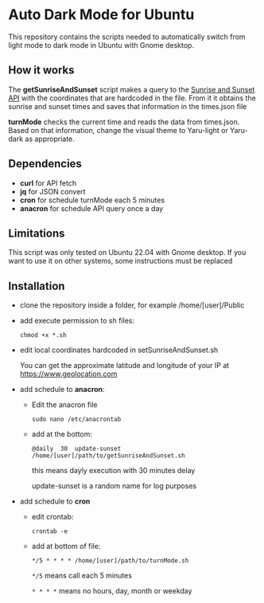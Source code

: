 # Auto Dark Mode for Ubuntu
This repository contains the scripts needed to automatically switch from light mode to dark mode in Ubuntu with Gnome desktop.

## How it works
The **getSunriseAndSunset** script makes a query to the [Sunrise and Sunset API](https://sunrise-sunset.org/api) with the coordinates that are hardcoded in the file. From it it obtains the sunrise and sunset times and saves that information in the times.json file

**turnMode** checks the current time and reads the data from times.json. Based on that information, change the visual theme to Yaru-light or Yaru-dark as appropriate.

## Dependencies
* **curl** for API fetch
* **jq** for JSON convert
* **cron** for schedule turnMode each 5 minutes
* **anacron** for schedule API query once a day

## Limitations
This script was only tested on Ubuntu 22.04 with Gnome desktop. If you want to use it on other systems, some instructions must be replaced

## Installation
* clone the repository inside a folder, for example /home/[user]/Public

* add execute permission to sh files:

    `chmod +x *.sh`

* edit local coordinates hardcoded in setSunriseAndSunset.sh

  You can get the approximate latitude and longitude of your IP at https://www.geolocation.com


* add schedule to **anacron**:

  * Edit the anacron file

    `sudo nano /etc/anacrontab`

  * add at the bottom:

    `@daily  30  update-sunset  /home/[user]/path/to/getSunriseAndSunset.sh`

    this means dayly execution with 30 minutes delay
    
    update-sunset is a random name for log purposes

* add schedule to **cron**

  * edit crontab:
  
    `crontab -e`

  * add at bottom of file:

    `*/5 * * * * /home/[user]/path/to/turnMode.sh`

    `*/5` means call each 5 minutes

    `* * * *` means no hours, day, month or weekday
